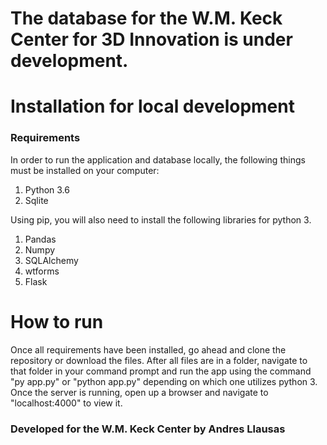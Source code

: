 # The database for the W.M. Keck Center for 3D Innovation is under development.

# Installation for local development
### Requirements 
In order to run the application and database locally, the following things must be installed on your computer:
  1. Python 3.6
  2. Sqlite
  
Using pip, you will also need to install the following libraries for python 3.
  1. Pandas
  2. Numpy
  3. SQLAlchemy
  4. wtforms
  5. Flask
  
# How to run
Once all requirements have been installed, go ahead and clone the repository or download the files.
After all files are in a folder, navigate to that folder in your command prompt and run the app using
the command "py app.py" or "python app.py" depending on which one utilizes python 3. Once the server
is running, open up a browser and navigate to "localhost:4000" to view it.


### Developed for the W.M. Keck Center by Andres Llausas
